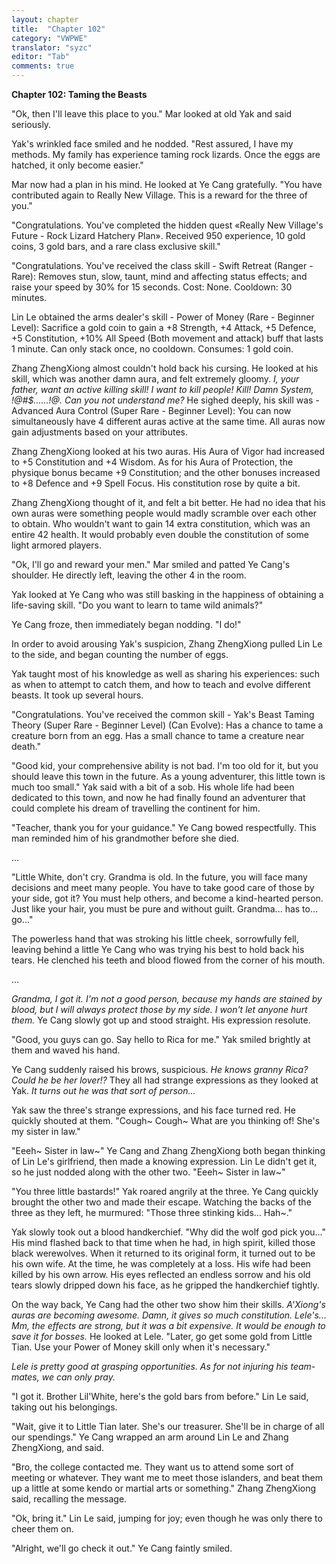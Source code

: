 ```yaml
---
layout: chapter
title:  "Chapter 102"
category: "VWPWE"
translator: "syzc"
editor: "Tab"
comments: true
---
```


**Chapter 102: Taming the Beasts**
 
"Ok, then I'll leave this place to you." Mar looked at old Yak and said seriously.
 
Yak's wrinkled face smiled and he nodded. "Rest assured, I have my methods. My family has experience taming rock lizards. Once the eggs are hatched, it only become easier."
 
Mar now had a plan in his mind. He looked at Ye Cang gratefully. "You have contributed again to Really New Village. This is a reward for the three of you."
 
"Congratulations. You've completed the hidden quest «Really New Village's Future - Rock Lizard Hatchery Plan». Received 950 experience, 10 gold coins, 3 gold bars, and a rare class exclusive skill."
 
"Congratulations. You've received the class skill - Swift Retreat (Ranger - Rare): Removes stun, slow, taunt, mind and affecting status effects; and raise your speed by 30% for 15 seconds. Cost: None. Cooldown: 30 minutes.
 
Lin Le obtained the arms dealer's skill - Power of Money (Rare - Beginner Level): Sacrifice a gold coin to gain a +8 Strength, +4 Attack, +5 Defence, +5 Constitution, +10% All Speed (Both movement and attack) buff that lasts 1 minute. Can only stack once, no cooldown. Consumes: 1 gold coin.
 
Zhang ZhengXiong almost couldn't hold back his cursing. He looked at his skill, which was another damn aura, and felt extremely gloomy. *I, your father, want an active killing skill! I want to kill people! Kill! Damn System, !@#$......!@. Can you not understand me?* He sighed deeply, his skill was - Advanced Aura Control (Super Rare - Beginner Level): You can now simultaneously have 4 different auras active at the same time. All auras now gain  adjustments based on your attributes.
 
Zhang ZhengXiong looked at his two auras. His Aura of Vigor had increased to +5 Constitution and +4 Wisdom. As for his Aura of Protection, the physique bonus became +9 Constitution; and the other bonuses increased to +8 Defence and +9 Spell Focus. His constitution rose by quite a bit.
 
Zhang ZhengXiong thought of it, and felt a bit better. He had no idea that his own auras were something people would madly scramble over each other to obtain. Who wouldn't want to gain 14 extra constitution, which was an entire 42 health. It would probably even double the constitution of some light armored players.
 
"Ok, I'll go and reward your men." Mar smiled and patted Ye Cang's shoulder. He directly left, leaving the other 4 in the room.
 
Yak looked at Ye Cang who was still basking in the happiness of obtaining a life-saving skill. "Do you want to learn to tame wild animals?"
 
Ye Cang froze, then immediately began nodding. "I do!"
 
In order to avoid arousing Yak's suspicion, Zhang ZhengXiong pulled Lin Le to the side, and began counting the number of eggs.
 
Yak taught most of his knowledge as well as sharing his experiences: such as when to attempt to catch them, and how to teach and evolve different beasts. It took up several hours.
 
"Congratulations. You've received the common skill - Yak's Beast Taming Theory (Super Rare - Beginner Level) (Can Evolve): Has a chance to tame a creature born from an egg. Has a small chance to tame a creature near death."
 
"Good kid, your comprehensive ability is not bad. I'm too old for it, but you should leave this town in the future. As a young adventurer, this little town is much too small." Yak said with a bit of a sob. His whole life had been dedicated to this town, and now he had finally found an adventurer that could complete his dream of travelling the continent for him. 
 
"Teacher, thank you for your guidance." Ye Cang bowed respectfully. This man reminded him of his grandmother before she died.
 
...
 
"Little White, don't cry. Grandma is old. In the future, you will face many decisions and meet many people. You have to take good care of those by your side, got it? You must help others, and become a kind-hearted person. Just like your hair, you must be pure and without guilt. Grandma... has to... go..."
 
The powerless hand that was stroking his little cheek, sorrowfully fell, leaving behind a little Ye Cang who was trying his best to hold back his tears. He clenched his teeth and blood flowed from the corner of his mouth.
 
...
 
*Grandma, I got it. I'm not a good person, because my hands are stained by blood, but I will always protect those by my side. I won't let anyone hurt them.* Ye Cang slowly got up and stood straight. His expression resolute.
 
"Good, you guys can go. Say hello to Rica for me." Yak smiled brightly at them and waved his hand.
 
Ye Cang suddenly raised his brows, suspicious. *He knows granny Rica? Could he be her lover!?* They all had strange expressions as they looked at Yak. *It turns out he was that sort of person...* 
 
Yak saw the three's strange expressions, and his face turned red. He quickly shouted at them. "Cough~ Cough~ What are you thinking of! She's my sister in law." 
 
"Eeeh~ Sister in law~" Ye Cang and Zhang ZhengXiong both began thinking of Lin Le's girlfriend, then made a knowing expression. Lin Le didn't get it, so he just nodded along with the other two. "Eeeh~ Sister in law~"
 
"You three little bastards!" Yak roared angrily at the three. Ye Cang quickly brought the other two and made their escape. Watching the backs of the three as they left, he murmured: "Those three stinking kids... Hah~."
 
Yak slowly took out a blood handkerchief. "Why did the wolf god pick you..." His mind flashed back to that time when he had, in high spirit, killed those black werewolves. When it returned to its original form, it turned out to be his own wife. At the time, he was completely at a loss. His wife had been killed by his own arrow. His eyes reflected an endless sorrow and his old tears slowly dripped down his face, as he gripped the handkerchief tightly.
 
On the way back, Ye Cang had the other two show him their skills. *A'Xiong's auras are becoming awesome. Damn, it gives so much constitution. Lele's... Mm, the effects are strong, but it was a bit expensive. It would be enough to save it for bosses.* He looked at Lele. "Later, go get some gold from Little Tian. Use your Power of Money skill only when it's necessary."
 
*Lele is pretty good at grasping opportunities. As for not injuring his team-mates, we can only pray.*
 
"I got it. Brother Lil'White, here's the gold bars from before." Lin Le said, taking out his belongings.
 
"Wait, give it to Little Tian later. She's our treasurer. She'll be in charge of all our spendings." Ye Cang wrapped an arm around Lin Le and Zhang ZhengXiong, and said.
 
"Bro, the college contacted me. They want us to attend some sort of meeting or whatever. They want me to meet those islanders, and beat them up a little at some kendo or martial arts or something." Zhang ZhengXiong said, recalling the message.
 
"Ok, bring it." Lin Le said, jumping for joy; even though he was only there to cheer them on.
 
"Alright, we'll go check it out." Ye Cang faintly smiled. 
